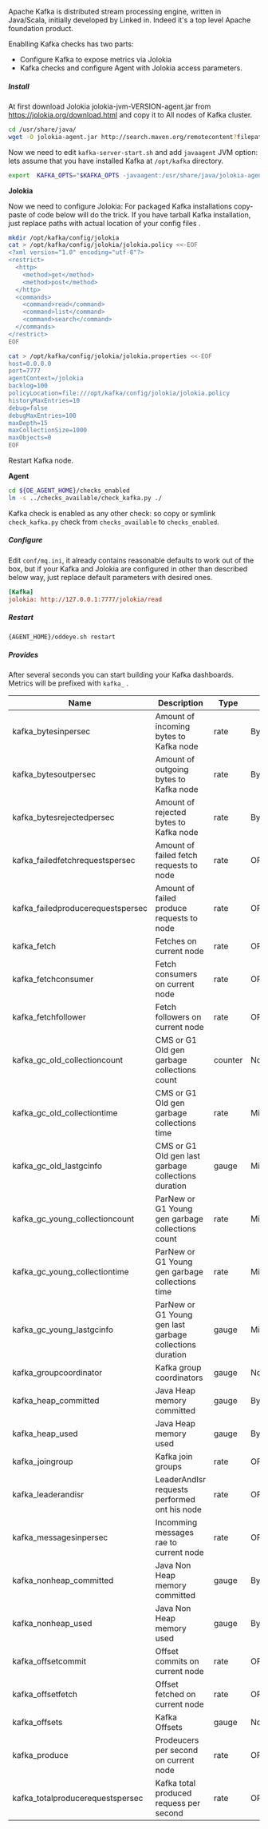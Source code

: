 Apache Kafka is distributed stream processing engine, written in Java/Scala, initially developed by Linked in. Indeed it's a top level Apache foundation product.

 
Enablling Kafka checks has two parts: 

* Configure Kafka to expose metrics via Jolokia 
* Kafka checks and configure Agent with Jolokia access parameters. 

##### **Install**
At first download Jolokia 	jolokia-jvm-VERSION-agent.jar from https://jolokia.org/download.html  and copy it to All nodes of Kafka cluster.

```bash
cd /usr/share/java/
wget -O jolokia-agent.jar http://search.maven.org/remotecontent?filepath=org/jolokia/jolokia-jvm/1.3.6/jolokia-jvm-1.3.6-agent.jar
```

Now we need to edit `kafka-server-start.sh` and add `javaagent` JVM option: lets assume that you have installed Kafka at `/opt/kafka` directory. 

```bash
export  KAFKA_OPTS="$KAFKA_OPTS -javaagent:/usr/share/java/jolokia-agent.jar=config=/opt/kafka/config/jolokia/jolokia.properties"
```

**Jolokia**

Now we need to configure Jolokia: For packaged Kafka installations copy-paste of code below will do the trick. 
If you have tarball Kafka installation, just replace paths with actual location of your config files . 

```bash
mkdir /opt/kafka/config/jolokia
cat > /opt/kafka/config/jolokia/jolokia.policy <<-EOF
<?xml version="1.0" encoding="utf-8"?>
<restrict>
  <http>
    <method>get</method>
    <method>post</method>
  </http>
  <commands>
    <command>read</command>
    <command>list</command>
    <command>search</command>
  </commands>
</restrict>
EOF
```
```bash
cat > /opt/kafka/config/jolokia/jolokia.properties <<-EOF
host=0.0.0.0
port=7777
agentContext=/jolokia
backlog=100
policyLocation=file:///opt/kafka/config/jolokia/jolokia.policy
historyMaxEntries=10
debug=false
debugMaxEntries=100
maxDepth=15
maxCollectionSize=1000
maxObjects=0
EOF
```

Restart Kafka node. 

**Agent**

```bash
cd ${OE_AGENT_HOME}/checks_enabled
ln -s ../checks_available/check_kafka.py ./
```
Kafka check is enabled as any other check: so copy or symlink `check_kafka.py` check from `checks_available` to `checks_enabled`.

##### **Configure**

Edit `conf/mq.ini`, it already contains reasonable defaults to work out of the box, but if your Kafka and Jolokia are configured in other than described below way, just replace default parameters with desired ones. 

```ini
[Kafka]
jolokia: http://127.0.0.1:7777/jolokia/read
```

##### **Restart**

```bash
{AGENT_HOME}/oddeye.sh restart
```

##### **Provides**

After several seconds you can start building your Kafka dashboards. Metrics will be prefixed with `kafka_` .

| Name  | Description | Type | Unit|
| ------------- | ------------- |------------- |------------- |
|kafka_bytesinpersec|Amount of incoming bytes to Kafka node |rate|Bytes|
|kafka_bytesoutpersec|Amount of outgoing bytes to Kafka node |rate|Bytes|
|kafka_bytesrejectedpersec|Amount of rejected bytes to Kafka node |rate|Bytes|
|kafka_failedfetchrequestspersec|Amount of failed fetch requests to node |rate|OPS|
|kafka_failedproducerequestspersec|Amount of failed produce requests to node |rate|OPS|
|kafka_fetch|Fetches on current node |rate|OPS|
|kafka_fetchconsumer|Fetch consumers on current node |rate|OPS|
|kafka_fetchfollower|Fetch followers on current node |rate|OPS|
|kafka_gc_old_collectioncount|CMS or G1 Old gen garbage collections count|counter|None|
|kafka_gc_old_collectiontime|CMS or G1 Old gen garbage collections time|rate|Milliseconds|
|kafka_gc_old_lastgcinfo|CMS or G1 Old gen last garbage collections duration |gauge|Milliseconds|
|kafka_gc_young_collectioncount|ParNew or G1 Young gen garbage collections count|rate|Milliseconds|
|kafka_gc_young_collectiontime|ParNew or G1 Young gen garbage collections time|rate|Milliseconds|
|kafka_gc_young_lastgcinfo|ParNew or G1 Young gen last garbage collections duration |gauge|Milliseconds|
|kafka_groupcoordinator|Kafka group coordinators |gauge|None|
|kafka_heap_committed|Java Heap memory committed |gauge|Bytes|
|kafka_heap_used|Java Heap memory used|gauge|Bytes|
|kafka_joingroup|Kafka join groups|rate|OPS|
|kafka_leaderandisr|LeaderAndIsr requests performed ont his node |rate|OPS|
|kafka_messagesinpersec|Incomming messages rae to current node |rate|OPS|
|kafka_nonheap_committed|Java Non Heap memory committed |gauge|Bytes|
|kafka_nonheap_used|Java Non Heap memory used|gauge|Bytes|
|kafka_offsetcommit|Offset commits on current node |rate|OPS|
|kafka_offsetfetch|Offset fetched on current node|rate|OPS|
|kafka_offsets|Kafka Offsets |gauge|None|
|kafka_produce|Prodeucers per second on current node|rate|OPS|
|kafka_totalproducerequestspersec|Kafka total produced requess per second |rate|OPS|


